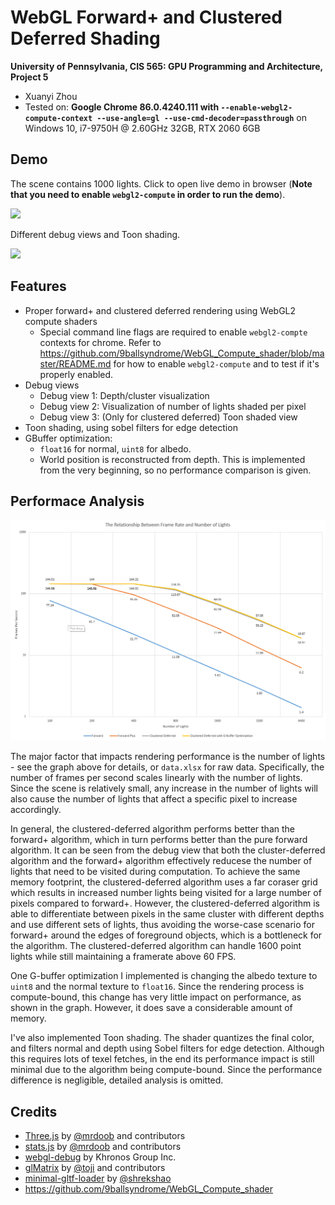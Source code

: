 WebGL Forward+ and Clustered Deferred Shading
======================

**University of Pennsylvania, CIS 565: GPU Programming and Architecture, Project 5**

* Xuanyi Zhou
* Tested on: **Google Chrome 86.0.4240.111 with `--enable-webgl2-compute-context --use-angle=gl --use-cmd-decoder=passthrough`** on
  Windows 10, i7-9750H @ 2.60GHz 32GB, RTX 2060 6GB

## Demo

The scene contains 1000 lights. Click to open live demo in browser (**Note that you need to enable `webgl2-compute` in order to run the demo**).

[![](img/demo.gif)](https://lukedan.github.io/Project5-WebGL-Forward-Plus-and-Clustered-Deferred/)

Different debug views and Toon shading.

![](img/debug.gif)

## Features

- Proper forward+ and clustered deferred rendering using WebGL2 compute shaders
  - Special command line flags are required to enable `webgl2-compte` contexts for chrome. Refer to https://github.com/9ballsyndrome/WebGL_Compute_shader/blob/master/README.md for how to enable `webgl2-compute` and to test if it's properly enabled.
- Debug views
  - Debug view 1: Depth/cluster visualization
  - Debug view 2: Visualization of number of lights shaded per pixel
  - Debug view 3: (Only for clustered deferred) Toon shaded view
- Toon shading, using sobel filters for edge detection
- GBuffer optimization:
  - `float16` for normal, `uint8` for albedo.
  - World position is reconstructed from depth. This is implemented from the very beginning, so no performance comparison is given.

## Performace Analysis

![](img/fps-numLights.png)

The major factor that impacts rendering performance is the number of lights - see the graph above for details, or `data.xlsx` for raw data. Specifically, the number of frames per second scales linearly with the number of lights. Since the scene is relatively small, any increase in the number of lights will also cause the number of lights that affect a specific pixel to increase accordingly.

In general, the clustered-deferred algorithm performs better than the forward+ algorithm, which in turn performs better than the pure forward algorithm. It can be seen from the debug view that both the cluster-deferred algorithm and the forward+ algorithm effectively reducese the number of lights that need to be visited during computation. To achieve the same memory footprint, the clustered-deferred algorithm uses a far coraser grid which results in increased number lights being visited for a large number of pixels compared to forward+. However, the clustered-deferred algorithm is able to differentiate between pixels in the same cluster with different depths and use different sets of lights, thus avoiding the worse-case scenario for forward+ around the edges of foreground objects, which is a bottleneck for the algorithm. The clustered-deferred algorithm can handle 1600 point lights while still maintaining a framerate above 60 FPS.

One G-buffer optimization I implemented is changing the albedo texture to `uint8` and the normal texture to `float16`. Since the rendering process is compute-bound, this change has very little impact on performance, as shown in the graph. However, it does save a considerable amount of memory.

I've also implemented Toon shading. The shader quantizes the final color, and filters normal and depth using Sobel filters for edge detection. Although this requires lots of texel fetches, in the end its performance impact is still minimal due to the algorithm being compute-bound. Since the performance difference is negligible, detailed analysis is omitted.

## Credits

* [Three.js](https://github.com/mrdoob/three.js) by [@mrdoob](https://github.com/mrdoob) and contributors
* [stats.js](https://github.com/mrdoob/stats.js) by [@mrdoob](https://github.com/mrdoob) and contributors
* [webgl-debug](https://github.com/KhronosGroup/WebGLDeveloperTools) by Khronos Group Inc.
* [glMatrix](https://github.com/toji/gl-matrix) by [@toji](https://github.com/toji) and contributors
* [minimal-gltf-loader](https://github.com/shrekshao/minimal-gltf-loader) by [@shrekshao](https://github.com/shrekshao)
* https://github.com/9ballsyndrome/WebGL_Compute_shader
